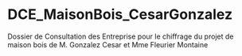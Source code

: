 # DCE_MaisonBois_CesarGonzalez
Dossier de Consultation des Entreprise pour le chiffrage du projet de maison bois de M. Gonzalez Cesar et Mme Fleurier Montaine
